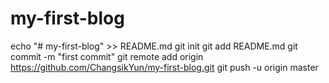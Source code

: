 # my-first-blog

echo "# my-first-blog" >> README.md
git init
git add README.md
git commit -m "first commit"
git remote add origin https://github.com/ChangsikYun/my-first-blog.git
git push -u origin master
